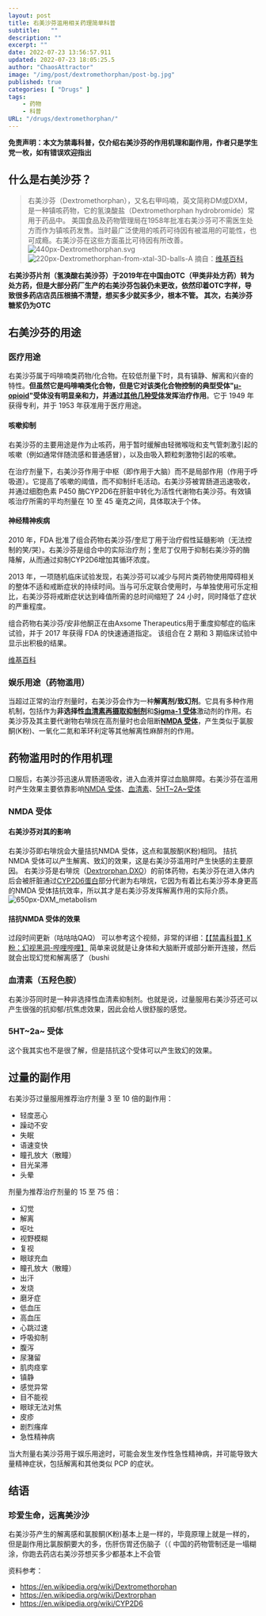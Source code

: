```yaml
---
layout: post
title: 右美沙芬滥用相关药理简单科普
subtitle:   ""
description: ""
excerpt: ""
date: 2022-07-23 13:56:57.911
updated: 2022-07-23 18:05:25.5
author: "ChaosAttractor"
image: "/img/post/dextromethorphan/post-bg.jpg"
published: true 
categories: [ "Drugs" ]
tags:
    - 药物
    - 科普
URL: "/drugs/dextromethorphan/"
---
```


**免责声明：本文为禁毒科普，仅介绍右美沙芬的作用机理和副作用，作者只是学生党一枚，如有错误欢迎指出**

## 什么是右美沙芬？

> 右美沙芬（Dextromethorphan），又名右甲吗喃，英文简称DM或DXM，是一种镇咳药物，它的氢溴酸盐（Dextromethorphan hydrobromide）常用于药品中。
> 美国食品及药物管理局在1958年批准右美沙芬可不需医生处方而作为镇咳药发售。当时最广泛使用的咳药可待因有被滥用的可能性，也可成瘾。右美沙芬在这些方面虽比可待因有所改善。
![440px-Dextromethorphan.svg](https://s2.loli.net/2022/07/23/DPyOfAarquU57GS.png)
![220px-Dextromethorphan-from-xtal-3D-balls-A](https://s2.loli.net/2022/07/23/revohZ7G3K4czwg.png)
摘自：[维基百科](https://zh.wikipedia.org/zh-cn/右美沙芬)

**右美沙芬片剂（氢溴酸右美沙芬）于2019年在中国由OTC（甲类非处方药）转为处方药，但是大部分药厂生产的右美沙芬包装仍未更改，依然印着OTC字样，导致很多药店店员压根搞不清楚，想买多少就买多少，根本不管。
其次，右美沙芬糖浆仍为OTC**

## 右美沙芬的用途

### 医疗用途

右美沙芬属于吗啡喃类药物/化合物。在较低剂量下时，具有镇静、解离和兴奋的特性。**但虽然它是吗啡喃类化合物，但是它对该类化合物控制的典型受体"[μ-opioid](https://en.wikipedia.org/wiki/Μ-opioid_receptor)"受体没有明显亲和力，并通过[其他几种受体](https://en.wikipedia.org/wiki/Dextromethorphan#Pharmacology)发挥治疗作用**。它于 1949 年获得专利，并于 1953 年获准用于医疗用途。

#### 咳嗽抑制

右美沙芬的主要用途是作为止咳药，用于暂时缓解由轻微喉咙和支气管刺激引起的咳嗽（例如通常伴随流感和普通感冒），以及由吸入颗粒刺激物引起的咳嗽。

在治疗剂量下，右美沙芬作用于中枢（即作用于大脑）而不是局部作用（作用于呼吸道）。它提高了咳嗽的阈值，而不抑制纤毛活动。右美沙芬被胃肠道迅速吸收，并通过细胞色素 P450 酶CYP2D6在肝脏中转化为活性代谢物右美沙芬。有效镇咳治疗所需的平均剂量在 10 至 45 毫克之间，具体取决于个体。

#### 神经精神疾病

2010 年，FDA 批准了组合药物右美沙芬/奎尼丁用于治疗假性延髓影响（无法控制的笑/哭）。右美沙芬是组合中的实际治疗剂；奎尼丁仅用于抑制右美沙芬的酶 降解，从而通过抑制CYP2D6增加其循环浓度。

2013 年，一项随机临床试验发现，右美沙芬可以减少与阿片类药物使用障碍相关的整体不适和戒断症状的持续时间。当与可乐定联合使用时，与单独使用可乐定相比，右美沙芬将戒断症状达到峰值所需的总时间缩短了 24 小时，同时降低了症状的严重程度。

组合药物右美沙芬/安非他酮正在由Axsome Therapeutics用于重度抑郁症的临床试验，并于 2017 年获得 FDA 的快速通道指定。 该组合在 2 期和 3 期临床试验中显示出积极的结果。

[维基百科](https://en.wikipedia.org/wiki/Dextromethorphan#Medical_uses)

### 娱乐用途（药物滥用）

当超过正常的治疗剂量时，右美沙芬会作为一种**解离剂/致幻剂**。它具有多种作用机制，包括作为**非选择性**[**血清素再摄取抑制剂**](https://en.m.wikipedia.org/wiki/Serotonin_reuptake_inhibitor)和[**Sigma-1 受体**](https://en.wikipedia.org/wiki/Sigma-1_receptor)激动剂的作用。右美沙芬及其主要代谢物右啡烷在高剂量时也会阻断[**NMDA 受体**](https://en.m.wikipedia.org/wiki/NMDA_receptor)，产生类似于氯胺酮(K粉)、一氧化二氮和苯环利定等其他解离性麻醉剂的作用。

## 药物滥用时的作用机理

口服后，右美沙芬迅速从胃肠道吸收，进入血液并穿过血脑屏障。右美沙芬在滥用时产生效果主要依靠影响[NMDA 受体](https://en.wikipedia.org/wiki/NMDA_receptor)、[血清素](https://en.wikipedia.org/wiki/Serotonin_transporter)、[5HT~2A~受体](https://en.wikipedia.org/wiki/5-HT2A_receptor)

### NMDA 受体

#### 右美沙芬对其的影响
右美沙芬即右啡烷会大量拮抗NMDA 受体，这点和氯胺酮(K粉)相同。
拮抗NMDA 受体可以产生解离、致幻的效果，这是右美沙芬滥用时产生快感的主要原因。
右美沙芬是右啡烷（[Dextrorphan,DXO](https://en.wikipedia.org/wiki/Dextrorphan)）的前体药物，右美沙芬在进入体内后会被肝脏通过[CYP2D6蛋白](https://en.wikipedia.org/wiki/CYP2D6)部分代谢为右啡烷，它因为有着比右美沙芬本身更高的NMDA 受体拮抗效率，所以其才是右美沙芬发挥解离作用的实际介质。
![650px-DXM_metabolism](https://s2.loli.net/2022/07/23/tHIz5jrBK2VcsTQ.png)

#### 拮抗NMDA 受体的效果

过段时间更新（咕咕咕QAQ）
可以参考这个视频，非常的详细：[【【禁毒科普】K粉：幻视黑洞-哔哩哔哩】](https://b23.tv/vebXrYA)
简单来说就是让身体和大脑断开或部分断开连接，然后就会出现幻觉和解离感了（bushi

### 血清素（五羟色胺）

右美沙芬同时是一种非选择性血清素抑制剂。也就是说，过量服用右美沙芬还可以产生很强的抗抑郁/抗焦虑效果，因此会给人很舒服的感觉。

### 5HT~2a~ 受体

这个我其实也不是很了解，但是拮抗这个受体可以产生致幻的效果。

## 过量的副作用

右美沙芬过量服用推荐治疗剂量 3 至 10 倍的副作用：
- 轻度恶心
- 躁动不安
- 失眠
- 语速变快
- 瞳孔放大（散瞳）
- 目光呆滞
- 头晕

剂量为推荐治疗剂量的 15 至 75 倍：
- 幻觉
- 解离
- 呕吐
- 视野模糊
- 复视
- 眼球充血
- 瞳孔放大（散瞳）
- 出汗
- 发烧
- 磨牙症
- 低血压
- 高血压
- 心跳过速
- 呼吸抑制
- 腹泻
- 尿潴留
- 肌肉痉挛
- 镇静
- 感觉异常
- 目不能视
- 眼球无法对焦
- 皮疹
- 剧烈瘙痒
- 急性精神病

当大剂量右美沙芬用于娱乐用途时，可能会发生发作性急性精神病，并可能导致大量精神症状，包括解离和其他类似 PCP 的症状。

## 结语

### 珍爱生命，远离美沙沙
右美沙芬产生的解离感和氯胺酮(K粉)基本上是一样的，毕竟原理上就是一样的，但是副作用比氯胺酮要大的多，伤肝伤胃还伤脑子（（
中国的药物管制还是一塌糊涂，你跑去药店右美沙芬想买多少都基本上不会管

资料参考：
- https://en.wikipedia.org/wiki/Dextromethorphan
- https://en.wikipedia.org/wiki/Dextrorphan
- https://en.wikipedia.org/wiki/CYP2D6